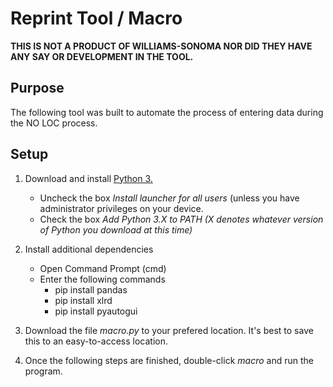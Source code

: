 # Reprint Tool / Macro

**THIS IS NOT A PRODUCT OF WILLIAMS-SONOMA NOR DID THEY HAVE ANY SAY OR DEVELOPMENT IN THE TOOL.**

## Purpose 
The following tool was built to automate the process of entering data during the NO LOC process. 

## Setup 
1. Download and install [Python 3.](https://www.python.org/downloads/)
    * Uncheck the box *Install launcher for all users* (unless you have administrator privileges on your device. 
    * Check the box *Add Python 3.X to PATH (X denotes whatever version of Python you download at this time)*
    
2. Install additional dependencies
    * Open Command Prompt (cmd)
    * Enter the following commands
      * pip install pandas
      * pip install xlrd
      * pip install pyautogui 

3. Download the file *macro.py* to your prefered location. It's best to save this to an easy-to-access location. 

4. Once the following steps are finished, double-click *macro* and run the program. 

    
 
    


